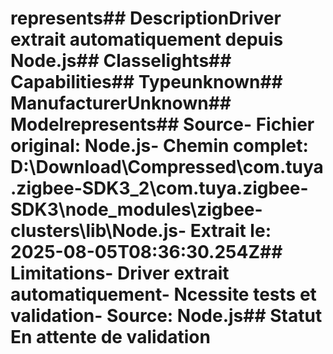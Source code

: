 # represents##  DescriptionDriver extrait automatiquement depuis Node.js##  Classelights##  Capabilities##  Typeunknown##  ManufacturerUnknown##  Modelrepresents##  Source- **Fichier original**: Node.js- **Chemin complet**: D:\Download\Compressed\com.tuya.zigbee-SDK3_2\com.tuya.zigbee-SDK3\node_modules\zigbee-clusters\lib\Node.js- **Extrait le**: 2025-08-05T08:36:30.254Z##  Limitations- Driver extrait automatiquement- Ncessite tests et validation- Source: Node.js##  Statut En attente de validation